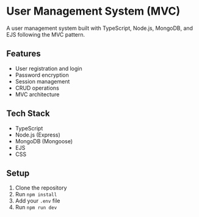 # User Management System (MVC)

A user management system built with TypeScript, Node.js, MongoDB, and EJS following the MVC pattern.

## Features
- User registration and login
- Password encryption
- Session management
- CRUD operations
- MVC architecture

## Tech Stack
- TypeScript
- Node.js (Express)
- MongoDB (Mongoose)
- EJS
- CSS

## Setup
1. Clone the repository
2. Run `npm install`
3. Add your `.env` file
4. Run `npm run dev`
